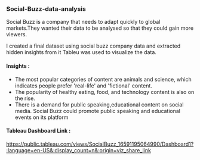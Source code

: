 ### Social-Buzz-data-analysis

Social Buzz is a company that needs to adapt quickly to global markets.They wanted their data to be analysed so that they could gain more viewers.

I created a final dataset using social buzz company data and extracted hidden insights from it
Tableu was used to visualize the data.

#### Insights :
- The most popular categories of content are animals and science, which indicates people prefer 'real-life' and 'fictional' content.
- The popularity of healthy eating, food, and technology content is also on the rise.
- There is a demand for public speaking,educational content on social media. Social Buzz could promote public speaking and educational events on its platform

#### Tableau Dashboard Link :
 https://public.tableau.com/views/SocialBuzz_16591195064990/Dashboard1?:language=en-US&:display_count=n&:origin=viz_share_link
